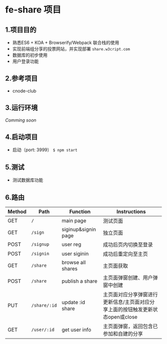 # fe-share 项目

## 1.项目目的

* 熟悉ES6 + KOA + Browserify/Webpack 联合栈的使用
* 实现前端组分享的投票网站，并实现部署 `share.w3cript.com`
* 数据库的初步使用
* 用户登录功能

## 2.参考项目

* cnode-club

## 3.运行环境

*Comming soon*

## 4.启动项目

* 启动（port: 3999） `$ npm start`

## 5.测试

* 测试数据库功能

## 6.路由

Method  | Path       | Function                 |Instructions
--------|------------|-------------------|------------
GET     |`/`         |main page          |测试页面
GET     |`/sign`     |siginup&signin page|独立页面
POST    |`/signup`   |user reg           |成功后页内切换至登录
POST    |`/signin`   |user siginin       |成功后重定向至主页
GET     |`/share`    |browse all shares  |主页面获取
POST    |`/share`    |publish a share    |主页面弹窗创建、用户弹窗中创建
PUT     |`/share/:id`|update :id share   |主页面对应分享弹窗进行更新信息/主页面对应分享上面的按钮触发更新状态open或close
GET     |`/user/:id` |get user info      |主页面弹窗，返回包含已参加和自建的分享